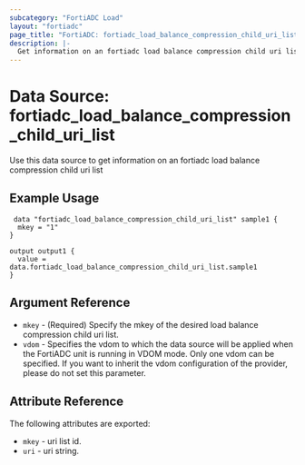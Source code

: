 ```yaml
---
subcategory: "FortiADC Load"
layout: "fortiadc"
page_title: "FortiADC: fortiadc_load_balance_compression_child_uri_list"
description: |-
  Get information on an fortiadc load balance compression child uri list
---
```


# Data Source: fortiadc_load_balance_compression_child_uri_list
Use this data source to get information on an fortiadc load balance compression child uri list

## Example Usage

```hcl
 data "fortiadc_load_balance_compression_child_uri_list" sample1 {
  mkey = "1"
}

output output1 {
  value = data.fortiadc_load_balance_compression_child_uri_list.sample1
}
```

## Argument Reference
* `mkey` - (Required) Specify the mkey of the desired  load balance compression child uri list.
* `vdom` - Specifies the vdom to which the data source will be applied when the FortiADC unit is running in VDOM mode. Only one vdom can be specified. If you want to inherit the vdom configuration of the provider, please do not set this parameter.


## Attribute Reference

The following attributes are exported:

* `mkey` - uri list id.
* `uri` - uri string. 

